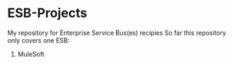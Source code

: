 ESB-Projects
============

My repository for Enterprise Service Bus(es) recipies
So far this repository only covers one ESB:

1) MuleSoft
